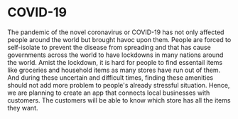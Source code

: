 # COVID-19

The pandemic of the novel coronavirus or COVID-19 has not only affected people around the world but brought havoc upon them. 
People are forced to self-isolate to prevent the disease from spreading and that has cause governments across the world to have
lockdowns in many nations around the world.
Amist the lockdown, it is hard for people to find essentail items like groceries and household items as many stores have run out
of them. And during these uncertain and difficult times, finding these amenities should not add more problem to people's already 
stressful situation.
Hence, we are planning to create an app that connects local businesses with customers. The customers will be able to know which
store has all the items they want.
